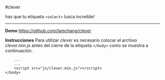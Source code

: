#clever

has que tu etiqueta `<select>` lusca increible!
___

**Demo**
<a href="#">https://github.com/lamchang/clever</a>

**Instrucciones**
Para utilizar *clever* es necesario colocar el archivo *clever.min.js* antes del cierre de la etiqueta `</body>` como se muestra a continuación:

```
	...
	...
	<script src="js/clever.min.js"></script>
</body>
```